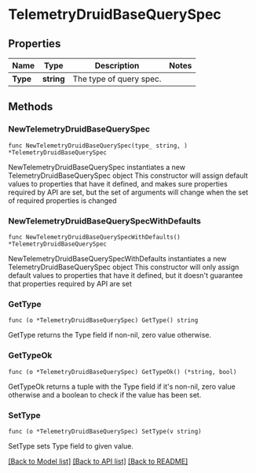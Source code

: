 # TelemetryDruidBaseQuerySpec

## Properties

Name | Type | Description | Notes
------------ | ------------- | ------------- | -------------
**Type** | **string** | The type of query spec. | 

## Methods

### NewTelemetryDruidBaseQuerySpec

`func NewTelemetryDruidBaseQuerySpec(type_ string, ) *TelemetryDruidBaseQuerySpec`

NewTelemetryDruidBaseQuerySpec instantiates a new TelemetryDruidBaseQuerySpec object
This constructor will assign default values to properties that have it defined,
and makes sure properties required by API are set, but the set of arguments
will change when the set of required properties is changed

### NewTelemetryDruidBaseQuerySpecWithDefaults

`func NewTelemetryDruidBaseQuerySpecWithDefaults() *TelemetryDruidBaseQuerySpec`

NewTelemetryDruidBaseQuerySpecWithDefaults instantiates a new TelemetryDruidBaseQuerySpec object
This constructor will only assign default values to properties that have it defined,
but it doesn't guarantee that properties required by API are set

### GetType

`func (o *TelemetryDruidBaseQuerySpec) GetType() string`

GetType returns the Type field if non-nil, zero value otherwise.

### GetTypeOk

`func (o *TelemetryDruidBaseQuerySpec) GetTypeOk() (*string, bool)`

GetTypeOk returns a tuple with the Type field if it's non-nil, zero value otherwise
and a boolean to check if the value has been set.

### SetType

`func (o *TelemetryDruidBaseQuerySpec) SetType(v string)`

SetType sets Type field to given value.



[[Back to Model list]](../README.md#documentation-for-models) [[Back to API list]](../README.md#documentation-for-api-endpoints) [[Back to README]](../README.md)


